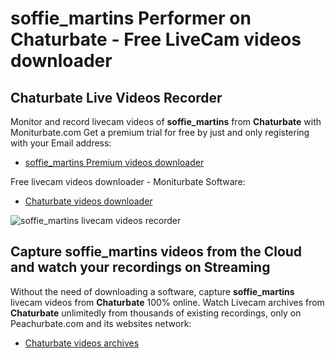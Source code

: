 # soffie_martins Performer on Chaturbate - Free LiveCam videos downloader

## Chaturbate Live Videos Recorder

Monitor and record livecam videos of **soffie_martins** from **Chaturbate** with Moniturbate.com
Get a premium trial for free by just and only registering with your Email address:
* [soffie_martins Premium videos downloader](https://moniturbate.com/request-demo-licence-key.html)

Free livecam videos downloader - Moniturbate Software:
* [Chaturbate videos downloader](https://moniturbate.com/moniturbate-download-software.html)

![soffie_martins livecam videos recorder](https://peachurnet.com/templates/moniturbate-software.png)


## Capture soffie_martins videos from the Cloud and watch your recordings on Streaming

Without the need of downloading a software, capture **soffie_martins** livecam videos from **Chaturbate** 100% online.
Watch Livecam archives from **Chaturbate** unlimitedly from thousands of existing recordings, only on Peachurbate.com and its websites network:
* [Chaturbate videos archives](https://peachurnet.com/)